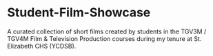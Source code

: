 # Student-Film-Showcase
A curated collection of short films created by students in the TGV3M / TGV4M Film &amp; Television Production courses during my tenure at St. Elizabeth CHS (YCDSB).
